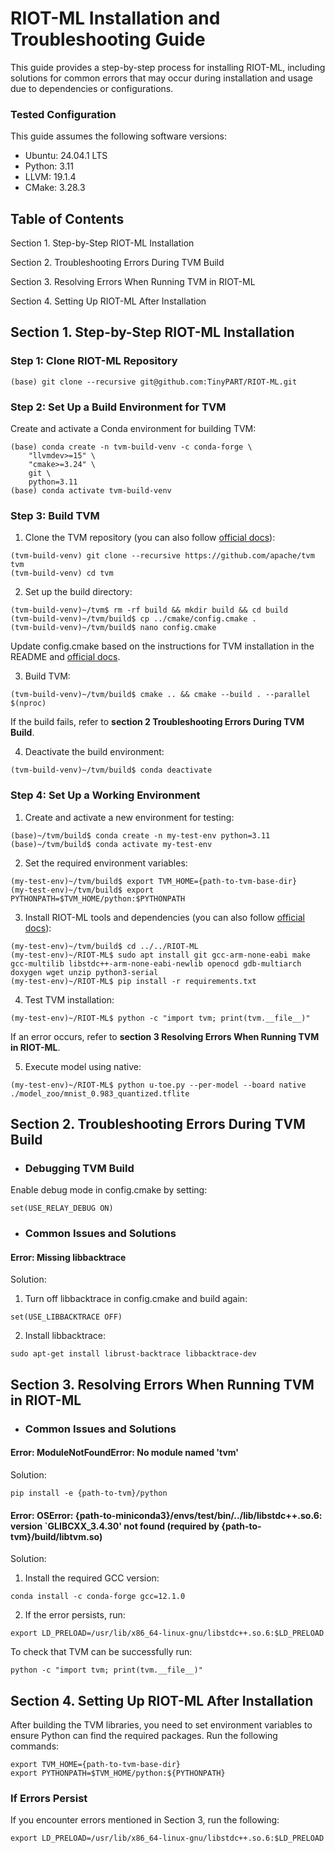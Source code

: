 # RIOT-ML Installation and Troubleshooting Guide

This guide provides a step-by-step process for installing RIOT-ML, including solutions for common errors that may occur during installation and usage due to dependencies or configurations.

### Tested Configuration

This guide assumes the following software versions:

* Ubuntu: 24.04.1 LTS
* Python: 3.11
* LLVM: 19.1.4
* CMake: 3.28.3

## Table of Contents
Section 1. Step-by-Step RIOT-ML Installation

Section 2. Troubleshooting Errors During TVM Build

Section 3. Resolving Errors When Running TVM in RIOT-ML

Section 4. Setting Up RIOT-ML After Installation

## Section 1. Step-by-Step RIOT-ML Installation

### Step 1: Clone RIOT-ML Repository
```
(base) git clone --recursive git@github.com:TinyPART/RIOT-ML.git
```

### Step 2: Set Up a Build Environment for TVM

Create and activate a Conda environment for building TVM:
```
(base) conda create -n tvm-build-venv -c conda-forge \
	"llvmdev>=15" \
	"cmake>=3.24" \
	git \
	python=3.11
(base) conda activate tvm-build-venv
```
### Step 3: Build TVM

1. Clone the TVM repository (you can also follow [official docs](https://tvm.apache.org/docs/install/from_source.html)):
```
(tvm-build-venv) git clone --recursive https://github.com/apache/tvm tvm
(tvm-build-venv) cd tvm
```
2. Set up the build directory:
```
(tvm-build-venv)~/tvm$ rm -rf build && mkdir build && cd build
(tvm-build-venv)~/tvm/build$ cp ../cmake/config.cmake .
(tvm-build-venv)~/tvm/build$ nano config.cmake
```
Update config.cmake based on the instructions for TVM installation in the README and [official docs](https://tvm.apache.org/docs/install/from_source.html).

3. Build TVM:
```
(tvm-build-venv)~/tvm/build$ cmake .. && cmake --build . --parallel $(nproc)
```
If the build fails, refer to **section 2 Troubleshooting Errors During TVM Build**.

4. Deactivate the build environment:
```
(tvm-build-venv)~/tvm/build$ conda deactivate
```

### Step 4: Set Up a Working Environment

1. Create and activate a new environment for testing:
```
(base)~/tvm/build$ conda create -n my-test-env python=3.11
(base)~/tvm/build$ conda activate my-test-env
```
2. Set the required environment variables:
```
(my-test-env)~/tvm/build$ export TVM_HOME={path-to-tvm-base-dir}
(my-test-env)~/tvm/build$ export PYTHONPATH=$TVM_HOME/python:$PYTHONPATH
```
3. Install RIOT-ML tools and dependencies (you can also follow [official docs](https://doc.riot-os.org/getting-started.html#compiling-riot)):
```
(my-test-env)~/tvm/build$ cd ../../RIOT-ML
(my-test-env)~/RIOT-ML$ sudo apt install git gcc-arm-none-eabi make gcc-multilib libstdc++-arm-none-eabi-newlib openocd gdb-multiarch doxygen wget unzip python3-serial 
(my-test-env)~/RIOT-ML$ pip install -r requirements.txt
```

4. Test TVM installation:
```
(my-test-env)~/RIOT-ML$ python -c "import tvm; print(tvm.__file__)"
```
If an error occurs, refer to **section 3 Resolving Errors When Running TVM in RIOT-ML**.

5. Execute model using native:
```
(my-test-env)~/RIOT-ML$ python u-toe.py --per-model --board native ./model_zoo/mnist_0.983_quantized.tflite
```

## Section 2. Troubleshooting Errors During TVM Build
* ### Debugging TVM Build

Enable debug mode in config.cmake by setting:
```
set(USE_RELAY_DEBUG ON)
```

* ### Common Issues and Solutions
#### Error: Missing libbacktrace

Solution:
    
1. Turn off libbacktrace in config.cmake and build again:
```   
set(USE_LIBBACKTRACE OFF)
```
2. Install libbacktrace:
```
sudo apt-get install librust-backtrace libbacktrace-dev
```

## Section 3. Resolving Errors When Running TVM in RIOT-ML
* ### Common Issues and Solutions
#### Error: ModuleNotFoundError: No module named 'tvm'

Solution:
```
pip install -e {path-to-tvm}/python
```
#### Error: OSError: {path-to-miniconda3}/envs/test/bin/../lib/libstdc++.so.6: version `GLIBCXX_3.4.30' not found (required by {path-to-tvm}/build/libtvm.so)

Solution:

1. Install the required GCC version:
```
conda install -c conda-forge gcc=12.1.0
```

2. If the error persists, run:
```
export LD_PRELOAD=/usr/lib/x86_64-linux-gnu/libstdc++.so.6:$LD_PRELOAD
```

To check that TVM can be successfully run: 
```
python -c "import tvm; print(tvm.__file__)"
```

## Section 4. Setting Up RIOT-ML After Installation

After building the TVM libraries, you need to set environment variables to ensure Python can find the required packages. Run the following commands:
```
export TVM_HOME={path-to-tvm-base-dir}
export PYTHONPATH=$TVM_HOME/python:${PYTHONPATH}
```

### If Errors Persist

If you encounter errors mentioned in Section 3, run the following:
```
export LD_PRELOAD=/usr/lib/x86_64-linux-gnu/libstdc++.so.6:$LD_PRELOAD
```




